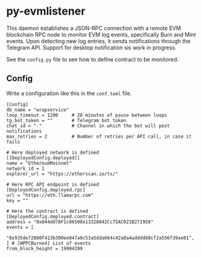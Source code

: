# py-evmlistener

This daemon establishes a JSON-RPC connection with a remote EVM blockchain RPC node to monitor EVM log events, specifically Burn and Mint events.
Upon detecting new log entries, it sends notifications through the Telegram API. Support for desktop notification sis work in progress.

See the `config.py` file to see how to define contract to be monitored.

## Config

Write a configuration like this in the `conf.toml` file.

```
[Config]
db_name = "wrapservice"
loop_timeout = 1200     # 20 minutes of pause between loops
tg_bot_token = ""       # Telegram bot token
chat_id = "-"           # Channel in which the bot will post notifications
max_retries = 2         # Number of retries per API call, in case it fails

# Here deployed network is defined
[[DeployedConfig.deployed]]
name = "EthereumMainnet"
network_id = 1
explorer_url = "https://etherscan.io/tx/"

# Here RPC API endpoint is defined
[DeployedConfig.deployed.rpc]
url = "https://eth.llamarpc.com"
key = ""

# Here the contract is defined
[DeployedConfig.deployed.contract]
address = "0x044d078F1c86508e13328842Cc75AC021B272958"
events = [
    "0x935de72880f413b300ee847a0c53a5dda664c42a0a4adddd88cf2a556f39ae01",
] # [WPPCBurned] List of events
from_block_height = 19904399
```